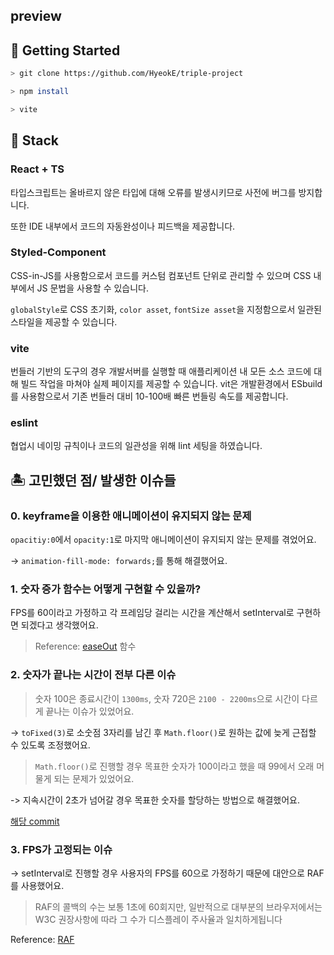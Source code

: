 ## preview


## 🛫 Getting Started

```bash
> git clone https://github.com/HyeokE/triple-project

> npm install

> vite
```

## 💾 Stack

### React + TS

타입스크립트는 올바르지 않은 타입에 대해 오류를 발생시키므로 사전에 버그를 방지합니다.

또한 IDE 내부에서 코드의 자동완성이나 피드백을 제공합니다.

### Styled-Component

CSS-in-JS를 사용함으로서 코드를 커스텀 컴포넌트 단위로 관리할 수 있으며 CSS 내부에서 JS 문법을 사용할 수 있습니다.

`globalStyle`로 CSS 초기화, `color asset`, `fontSize asset`을 지정함으로서 일관된 스타일을 제공할 수 있습니다.

### vite

번들러 기반의 도구의 경우 개발서버를 실행할 때 애플리케이션 내 모든 소스 코드에 대해 빌드 작업을 마쳐야 실제 페이지를 제공할 수 있습니다.
vit은 개발환경에서 ESbuild를 사용함으로서 기존 번들러 대비 10-100배 빠른 번들링 속도를 제공합니다.

### eslint

협업시 네이밍 규칙이나 코드의 일관성을 위해 lint 세팅을 하였습니다.

## 🏝 고민했던 점/ 발생한 이슈들

### 0. keyframe을 이용한 애니메이션이 유지되지 않는 문제
`opacitiy:0`에서 `opacity:1`로 마지막 애니메이션이 유지되지 않는 문제를 겪었어요.

-> `animation-fill-mode: forwards;`를 통해 해결했어요.

### 1. 숫자 증가 함수는 어떻게 구현할 수 있을까?

 FPS를 60이라고 가정하고 각 프레임당 걸리는 시간을 계산해서 setInterval로 구현하면 되겠다고 생각했어요.

>Reference: [easeOut](https://spicyyoghurt.com/tools/easing-functions) 함수

### 2. 숫자가 끝나는 시간이 전부 다른 이슈

>숫자 100은 종료시간이 `1300ms`, 숫자 720은 `2100 - 2200ms`으로 시간이 다르게 끝나는 이슈가 있었어요.

-> `toFixed(3)`로 소숫점 3자리를 남긴 후 `Math.floor()`로 원하는 값에 늦게 근접할 수 있도록 조정했어요.

>`Math.floor()`로 진행할 경우 목표한 숫자가 100이라고 했을 때 99에서 오래 머물게 되는 문제가 있었어요.

-> 지속시간이 2초가 넘어갈 경우 목표한 숫자를 할당하는 방법으로 해결했어요. 

[해당 commit](https://github.com/HyeokE/triple/commit/eac634ed6179e3f032ca28d9abe6f49018853412)

### 3. FPS가 고정되는 이슈

-> setInterval로 진행할 경우 사용자의 FPS를 60으로 가정하기 때문에 대안으로 RAF를 사용했어요.

> RAF의 콜백의 수는 보통 1초에 60회지만, 일반적으로 대부분의 브라우저에서는 W3C 권장사항에 따라 그 수가 디스플레이 주사율과 일치하게됩니다

Reference: [RAF](https://developer.mozilla.org/ko/docs/Web/API/Window/requestAnimationFrame)
